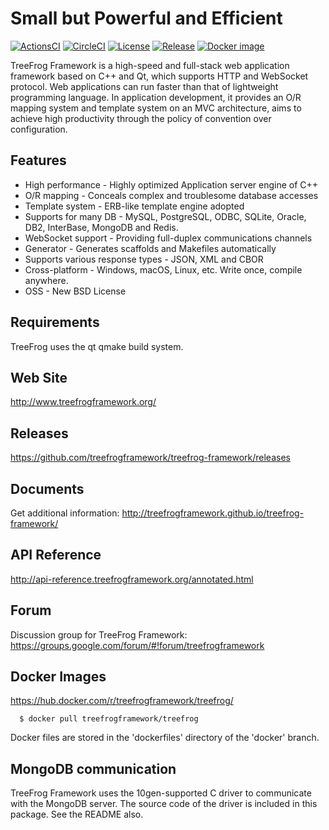 Small but Powerful and Efficient
================================

[![ActionsCI](https://github.com/treefrogframework/treefrog-framework/actions/workflows/actions.yml/badge.svg)](https://github.com/treefrogframework/treefrog-framework/actions/workflows/actions.yml)
[![CircleCI](https://circleci.com/gh/treefrogframework/treefrog-framework.svg?style=shield)](https://circleci.com/gh/treefrogframework/treefrog-framework)
[![License](https://img.shields.io/badge/License-BSD%203--Clause-blue.svg)](https://opensource.org/licenses/BSD-3-Clause)
[![Release](https://img.shields.io/github/v/release/treefrogframework/treefrog-framework.svg)](https://github.com/treefrogframework/treefrog-framework/releases)
[![Docker image](https://img.shields.io/badge/Docker-image-blue.svg)](https://hub.docker.com/r/treefrogframework/treefrog/)

TreeFrog Framework is a high-speed and full-stack web application framework
based on C++ and Qt, which supports HTTP and WebSocket protocol. Web
applications can run faster than that of lightweight programming language.
In application development, it provides an O/R mapping system and template
system on an MVC architecture, aims to achieve high productivity through the
policy of convention over configuration.

Features
--------
 * High performance  - Highly optimized Application server engine of C++
 * O/R mapping  - Conceals complex and troublesome database accesses
 * Template system  - ERB-like template engine adopted
 * Supports for many DB  - MySQL, PostgreSQL, ODBC, SQLite, Oracle, DB2,
   InterBase, MongoDB and Redis.
 * WebSocket support  - Providing full-duplex communications channels
 * Generator  - Generates scaffolds and Makefiles automatically
 * Supports various response types  - JSON, XML and CBOR
 * Cross-platform  - Windows, macOS, Linux, etc. Write once, compile anywhere.
 * OSS  - New BSD License

Requirements
------------
TreeFrog uses the qt qmake build system.

Web Site
--------
 http://www.treefrogframework.org/

Releases
--------
 https://github.com/treefrogframework/treefrog-framework/releases

Documents
---------
 Get additional information:
 http://treefrogframework.github.io/treefrog-framework/

API Reference
-------------
 http://api-reference.treefrogframework.org/annotated.html

Forum
-----
 Discussion group for TreeFrog Framework:
 https://groups.google.com/forum/#!forum/treefrogframework

Docker Images
-------------
  https://hub.docker.com/r/treefrogframework/treefrog/

```
  $ docker pull treefrogframework/treefrog
```
  Docker files are stored in the 'dockerfiles' directory of the 'docker' branch.

MongoDB communication
---------------------
TreeFrog Framework uses the 10gen-supported C driver to communicate with the
MongoDB server. The source code of the driver is included in this package.
See the README also.
